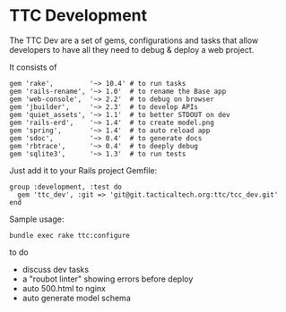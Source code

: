 # TTC Development

The TTC Dev are a set of gems, configurations and tasks that allow developers to have all they need to debug & deploy a web project.

It consists of
```
gem 'rake',         '~> 10.4' # to run tasks
gem 'rails-rename', '~> 1.0'  # to rename the Base app
gem 'web-console',  '~> 2.2'  # to debug on browser
gem 'jbuilder',     '~> 2.3'  # to develop APIs
gem 'quiet_assets', '~> 1.1'  # to better STDOUT on dev
gem 'rails-erd',    '~> 1.4'  # to create model.png
gem 'spring',       '~> 1.4'  # to auto reload app
gem 'sdoc',         '~> 0.4'  # to generate docs
gem 'rbtrace',      '~> 0.4'  # to deeply debug
gem 'sqlite3',      '~> 1.3'  # to run tests
```

Just add it to your Rails project Gemfile:
```
group :development, :test do
  gem 'ttc_dev', :git => 'git@git.tacticaltech.org:ttc/tcc_dev.git'
end
```

Sample usage:
```
bundle exec rake ttc:configure
```

to do
  - discuss dev tasks    
  - a "roubot linter" showing errors before deploy
  - auto 500.html to nginx
  - auto generate model schema